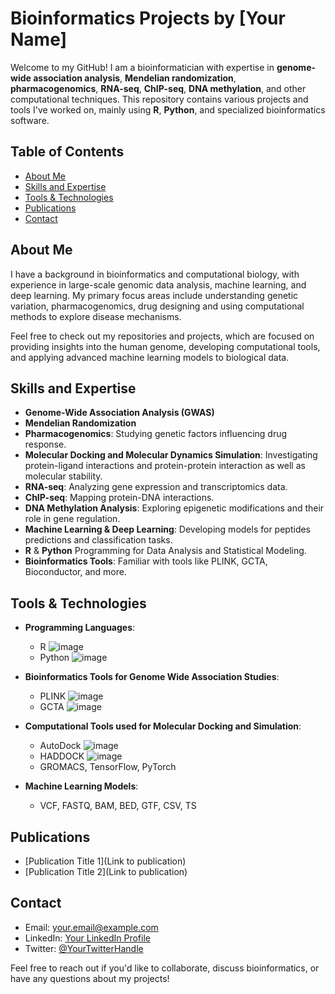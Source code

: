 # Bioinformatics Projects by [Your Name]

Welcome to my GitHub! I am a bioinformatician with expertise in **genome-wide association analysis**, **Mendelian randomization**, **pharmacogenomics**, **RNA-seq**, **ChIP-seq**, **DNA methylation**, and other computational techniques. This repository contains various projects and tools I've worked on, mainly using **R**, **Python**, and specialized bioinformatics software.

## Table of Contents
- [About Me](#about-me)
- [Skills and Expertise](#skills-and-expertise)
- [Tools & Technologies](#tools-technologies)
- [Publications](#publications)
- [Contact](#contact)

## About Me
I have a background in bioinformatics and computational biology, with experience in large-scale genomic data analysis, machine learning, and deep learning. My primary focus areas include understanding genetic variation, pharmacogenomics, drug designing and using computational methods to explore disease mechanisms.

Feel free to check out my repositories and projects, which are focused on providing insights into the human genome, developing computational tools, and applying advanced machine learning models to biological data.

## Skills and Expertise

- **Genome-Wide Association Analysis (GWAS)**
- **Mendelian Randomization**
- **Pharmacogenomics**: Studying genetic factors influencing drug response.
- **Molecular Docking and Molecular Dynamics Simulation**: Investigating protein-ligand interactions and protein-protein interaction as well as molecular stability.
- **RNA-seq**: Analyzing gene expression and transcriptomics data.
- **ChIP-seq**: Mapping protein-DNA interactions.
- **DNA Methylation Analysis**: Exploring epigenetic modifications and their role in gene regulation.
- **Machine Learning & Deep Learning**: Developing models for peptides predictions and classification tasks.
- **R** & **Python** Programming for Data Analysis and Statistical Modeling.
- **Bioinformatics Tools**: Familiar with tools like PLINK, GCTA, Bioconductor, and more.

## Tools & Technologies

- **Programming Languages**: 
  - R ![image](https://github.com/user-attachments/assets/b1a3870d-a68d-4582-afb9-72c26c6a51a0)
  - Python ![image](https://github.com/user-attachments/assets/c6746345-b948-4b1c-8aa5-1d0856ae9c2d)

- **Bioinformatics Tools for Genome Wide Association Studies**: 
  - PLINK ![image](https://github.com/user-attachments/assets/b40c96c0-d03a-4741-9752-255bb5d5dd52)
  - GCTA ![image](https://github.com/user-attachments/assets/73ebebeb-fe17-4c3a-ad42-a5f324758d4a)
- **Computational Tools used for Molecular Docking and Simulation**:
  - AutoDock ![image](https://github.com/user-attachments/assets/337c37a0-c745-4680-807a-5e83a8418dd8)
  - HADDOCK ![image](https://github.com/user-attachments/assets/501f076b-1deb-4890-b885-abe8747cdac2)
  - GROMACS, TensorFlow, PyTorch
- **Machine Learning Models**:
  - VCF, FASTQ, BAM, BED, GTF, CSV, TS

## Publications
- [Publication Title 1](Link to publication)
- [Publication Title 2](Link to publication)

## Contact
- Email: [your.email@example.com](mailto:your.email@example.com)
- LinkedIn: [Your LinkedIn Profile](https://linkedin.com/in/yourname)
- Twitter: [@YourTwitterHandle](https://twitter.com/yourusername)

Feel free to reach out if you'd like to collaborate, discuss bioinformatics, or have any questions about my projects!

